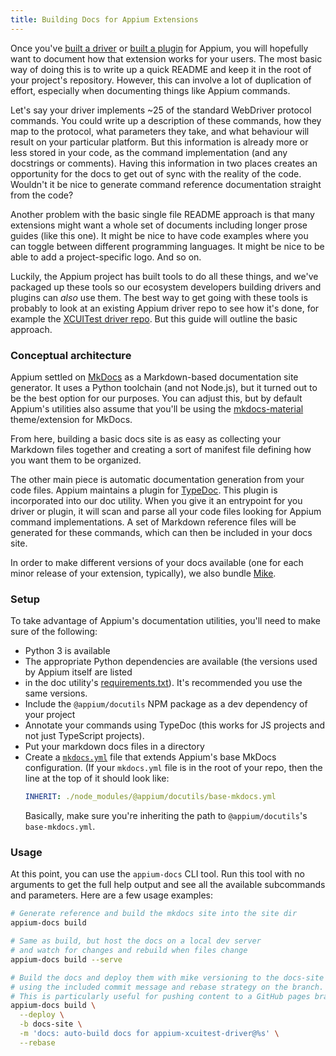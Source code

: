 ```yaml
---
title: Building Docs for Appium Extensions
---
```


Once you've [built a driver](./build-drivers.md) or [built a plugin](./build-plugins.md) for
Appium, you will hopefully want to document how that extension works for your users. The most basic
way of doing this is to write up a quick README and keep it in the root of your project's
repository. However, this can involve a lot of duplication of effort, especially when documenting
things like Appium commands.

Let's say your driver implements ~25 of the standard WebDriver protocol commands. You could write
up a description of these commands, how they map to the protocol, what parameters they take, and
what behaviour will result on your particular platform. But this information is already more or
less stored in your code, as the command implementation (and any docstrings or comments). Having
this information in two places creates an opportunity for the docs to get out of sync with the
reality of the code. Wouldn't it be nice to generate command reference documentation straight from
the code?

Another problem with the basic single file README approach is that many extensions might want
a whole set of documents including longer prose guides (like this one). It might be nice to have
code examples where you can toggle between different programming languages. It might be nice to be
able to add a project-specific logo. And so on.

Luckily, the Appium project has built tools to do all these things, and we've packaged up these
tools so our ecosystem developers building drivers and plugins can _also_ use them. The best way to
get going with these tools is probably to look at an existing Appium driver repo to see how it's
done, for example the [XCUITest driver repo](https://github.com/appium/appium-xcuitest-driver). But
this guide will outline the basic approach.

### Conceptual architecture

Appium settled on [MkDocs](https://www.mkdocs.org/) as a Markdown-based documentation site
generator. It uses a Python toolchain (and not Node.js), but it turned out to be the best option
for our purposes. You can adjust this, but by default Appium's utilities also assume that you'll be
using the [mkdocs-material](https://squidfunk.github.io/mkdocs-material/) theme/extension for
MkDocs.

From here, building a basic docs site is as easy as collecting your Markdown files together and
creating a sort of manifest file defining how you want them to be organized.

The other main piece is automatic documentation generation from your code files. Appium maintains
a plugin for [TypeDoc](https://typedoc.org/). This plugin is incorporated into our doc utility.
When you give it an entrypoint for you driver or plugin, it will scan and parse all your code files
looking for Appium command implementations. A set of Markdown reference files will be generated for these
commands, which can then be included in your docs site.

In order to make different versions of your docs available (one for each minor release of your
extension, typically), we also bundle [Mike](https://github.com/jimporter/mike).

### Setup

To take advantage of Appium's documentation utilities, you'll need to make sure of the following:

- Python 3 is available
- The appropriate Python dependencies are available (the versions used by Appium itself are listed
- in the doc utility's
  [requirements.txt](https://github.com/appium/appium/blob/master/packages/docutils/requirements.txt)).
  It's recommended you use the same versions.
- Include the `@appium/docutils` NPM package as a dev dependency of your project
- Annotate your commands using TypeDoc (this works for JS projects and not just TypeScript
  projects).
- Put your markdown docs files in a directory
- Create a [`mkdocs.yml`](https://www.mkdocs.org/user-guide/configuration/) file that extends
  Appium's base MkDocs configuration. (If your `mkdocs.yml` file is in the root of your repo, then
  the line at the top of it should look like:
  ```yml
  INHERIT: ./node_modules/@appium/docutils/base-mkdocs.yml
  ```
  Basically, make sure you're inheriting the path to `@appium/docutils`'s `base-mkdocs.yml`.


### Usage

At this point, you can use the `appium-docs` CLI tool. Run this tool with no arguments to get the
full help output and see all the available subcommands and parameters. Here are a few usage
examples:

```bash
# Generate reference and build the mkdocs site into the site dir
appium-docs build

# Same as build, but host the docs on a local dev server
# and watch for changes and rebuild when files change
appium-docs build --serve

# Build the docs and deploy them with mike versioning to the docs-site branch
# using the included commit message and rebase strategy on the branch.
# This is particularly useful for pushing content to a GitHub pages branch!
appium-docs build \
  --deploy \
  -b docs-site \
  -m 'docs: auto-build docs for appium-xcuitest-driver@%s' \
  --rebase
```

